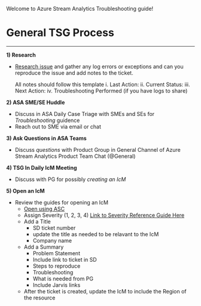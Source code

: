Welcome to Azure Stream Analytics Troubleshooting guide!  

# General TSG Process
____________________________

**1) Research**
-  [Research issue](https://dev.azure.com/Supportability/Big%20Data/_wiki/wikis/Big-Data.wiki/181135/Basic-Troubleshooting) and gather any log errors or exceptions and can you reproduce the issue and add notes to the ticket.

   All notes should follow this template
i. Last Action:
ii. Current Status:
iii. Next Action:
iv. Troubleshooting Performed (if you have logs to share)

**2) ASA SME/SE Huddle** 
-  Discuss in ASA Daily Case Triage with SMEs and SEs for _Troubleshooting_ guidence
-  Reach out to SME via email or chat

**3) Ask Questions in ASA Teams** 
-  Discuss _questions_ with Product Group in General Channel of Azure Stream Analytics Product Team Chat (@General)

**4) TSG In Daily IcM Meeting** 
-  Discuss with PG for possibly _creating an IcM_

**5) Open an IcM** 
-  Review the guides for opening an IcM
   - [Open using ASC](https://dev.azure.com/Supportability/Big%20Data/_wiki/wikis/Big-Data.wiki/181132/Escalations-Creating-ICMs)
   - Assign Severity (1, 2, 3, 4) [Link to Severity Reference Guide Here](https://msdata.visualstudio.com/Azure%20Stream%20Analytics/_wiki/wikis/Azure%20Stream%20Analytics.wiki/3791/Guidance-for-CRI-ICM-severity-for-ASA)
   - Add a Title 
      - SD ticket number
      - update the title as needed to be relavant to the IcM
      - Company name
   - Add a Summary
      - Problem Statement
      - Include link to ticket in SD
      - Steps to reproduce
      - Troubleshooting
      - What is needed from PG
      - Include Jarvis links
   - After the ticket is created, update the IcM to include the Region of the resource 